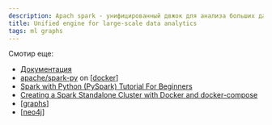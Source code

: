 ```yaml
---
description: Apach spark - унифицированный двжок для анализа больших данных
title: Unified engine for large-scale data analytics
tags: ml graphs
---
```


Смотир еще:

- [Документация](https://spark.apache.org/)
- [apache/spark-py](https://hub.docker.com/r/apache/spark-py) on [[docker]]
- [Spark with Python (PySpark) Tutorial For Beginners](https://sparkbyexamples.com/pyspark-tutorial/)
- [Creating a Spark Standalone Cluster with Docker and docker-compose](https://dev.to/mvillarrealb/creating-a-spark-standalone-cluster-with-docker-and-docker-compose-2021-update-6l4)
- [[graphs]]
- [[neo4j]]

[//begin]: # "Autogenerated link references for markdown compatibility"
[docker]: ../lists/docker "Docker"
[graphs]: ../lists/graphs "Machine learning with graphs"
[neo4j]: neo4j "Neo4j graph data base"
[//end]: # "Autogenerated link references"